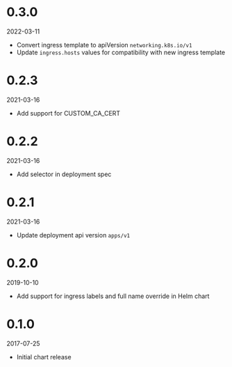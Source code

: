 # 0.3.0

2022-03-11

* Convert ingress template to apiVersion `networking.k8s.io/v1`
* Update `ingress.hosts` values for compatibility with new ingress template


# 0.2.3

2021-03-16

* Add support for CUSTOM_CA_CERT


# 0.2.2

2021-03-16

* Add selector in deployment spec


# 0.2.1

2021-03-16

* Update deployment api version `apps/v1`


# 0.2.0

2019-10-10

* Add support for ingress labels and full name override in Helm chart


# 0.1.0

2017-07-25

* Initial chart release
